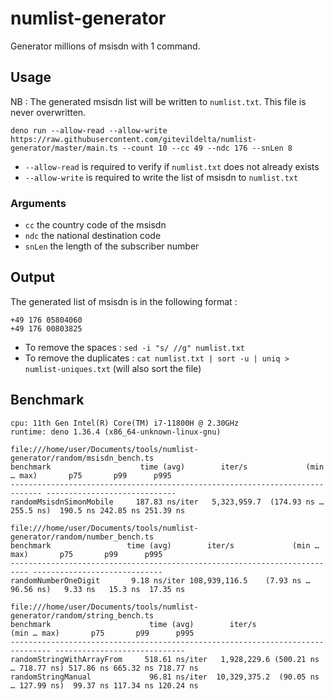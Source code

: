# numlist-generator

Generator millions of msisdn with 1 command.

## Usage

NB : The generated msisdn list will be written to `numlist.txt`.
This file is never overwritten.

`deno run --allow-read --allow-write https://raw.githubusercontent.com/gitevildelta/numlist-generator/master/main.ts --count 10 --cc 49 --ndc 176 --snLen 8`

* `--allow-read` is required to verify if `numlist.txt` does not already exists
* `--allow-write` is required to write the list of msisdn to `numlist.txt`

### Arguments

* `cc` the country code of the msisdn
* `ndc` the national destination code
* `snLen` the length of the subscriber number

## Output

The generated list of msisdn is in the following format :

```
+49 176 05804060
+49 176 00803825
```

* To remove the spaces : `sed -i "s/ //g" numlist.txt`
* To remove the duplicates : `cat numlist.txt | sort -u | uniq > numlist-uniques.txt` (will also sort the file)

## Benchmark

```
cpu: 11th Gen Intel(R) Core(TM) i7-11800H @ 2.30GHz
runtime: deno 1.36.4 (x86_64-unknown-linux-gnu)

file:///home/user/Documents/tools/numlist-generator/random/msisdn_bench.ts
benchmark                    time (avg)        iter/s             (min … max)       p75       p99      p995
----------------------------------------------------------------------------- -----------------------------
randomMsisdnSimonMobile     187.83 ns/iter   5,323,959.7  (174.93 ns … 255.5 ns)  190.5 ns 242.85 ns 251.39 ns

file:///home/user/Documents/tools/numlist-generator/random/number_bench.ts
benchmark                 time (avg)        iter/s             (min … max)       p75       p99      p995
-------------------------------------------------------------------------- -----------------------------
randomNumberOneDigit       9.18 ns/iter 108,939,116.5    (7.93 ns … 96.56 ns)   9.33 ns   15.3 ns  17.35 ns

file:///home/user/Documents/tools/numlist-generator/random/string_bench.ts
benchmark                      time (avg)        iter/s             (min … max)       p75       p99      p995
------------------------------------------------------------------------------- -----------------------------
randomStringWithArrayFrom     518.61 ns/iter   1,928,229.6 (500.21 ns … 718.77 ns) 517.86 ns 665.32 ns 718.77 ns
randomStringManual             96.81 ns/iter  10,329,375.2  (90.05 ns … 127.99 ns)  99.37 ns 117.34 ns 120.24 ns
```
